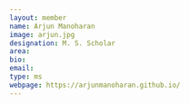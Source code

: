 ```yaml
---
layout: member
name: Arjun Manoharan
image: arjun.jpg
designation: M. S. Scholar
area:
bio:
email:
type: ms
webpage: https://arjunmanoharan.github.io/
---
```

